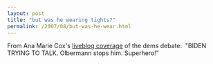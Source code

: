 ```yaml
---
layout: post
title: "but was he wearing tights?"
permalink: /2007/08/but-was-he-wear.html
---
```


<p>From Ana Marie Cox's <a href="http://time-blog.com/swampland/2007/08/liveblogging_soaking_soldier_f.html">liveblog coverage</a> of the dems debate:&nbsp; &quot;BIDEN TRYING TO TALK. Olbermann stops him. Superhero!&quot;
</p>



